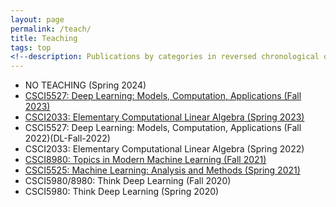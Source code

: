```yaml
---
layout: page
permalink: /teach/
title: Teaching
tags: top
<!--description: Publications by categories in reversed chronological order. -->
---
```


- NO TEACHING  (Spring 2024)
- [CSCI5527: Deep Learning: Models, Computation, Applications (Fall 2023)](DL-Fall-2023)
- [CSCI2033: Elementary Computational Linear Algebra (Spring 2023)](LA-Spring-2023)
- CSCI5527: Deep Learning: Models, Computation, Applications (Fall 2022)(DL-Fall-2022)
- CSCI2033: Elementary Computational Linear Algebra (Spring 2022)
- [CSCI8980: Topics in Modern Machine Learning (Fall 2021)](TMML-Fall-2021)
- [CSCI5525: Machine Learning: Analysis and Methods (Spring 2021)](ML-Spring-2021)
- CSCI5980/8980: Think Deep Learning (Fall 2020)
- CSCI5980: Think Deep Learning (Spring 2020)
